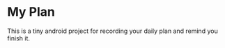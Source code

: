 My Plan
=======

This is a tiny android project for recording your daily plan and remind you finish it.
